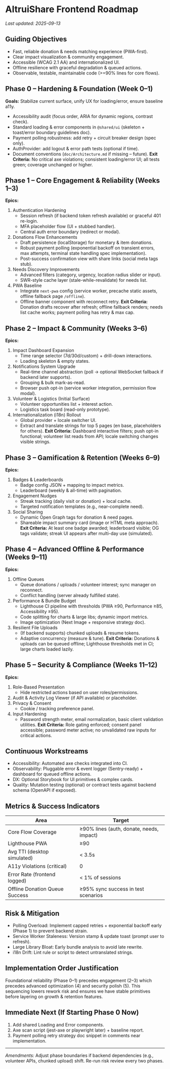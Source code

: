 # AltruiShare Frontend Roadmap

_Last updated: 2025-09-13_

## Guiding Objectives
- Fast, reliable donation & needs matching experience (PWA-first).
- Clear impact visualization & community engagement.
- Accessible (WCAG 2.1 AA) and internationalized UI.
- Offline resilience with graceful degradation & queued actions.
- Observable, testable, maintainable code (>=90% lines for core flows).

## Phase 0 – Hardening & Foundation (Week 0–1)
**Goals:** Stabilize current surface, unify UX for loading/error, ensure baseline a11y.
- Accessibility audit (focus order, ARIA for dynamic regions, contrast check).
- Standard loading & error components in `@shared/ui` (skeleton + toast/error boundary guidelines doc).
- Payment polling robustness: add retry + circuit breaker design (spec only).
- AuthProvider: add logout & error path tests (optional if time).
- Document conventions (`doc/Architecture.md` if missing – future).
**Exit Criteria:** No critical axe violations; consistent loading/error UI; all tests green; coverage unchanged or higher.

## Phase 1 – Core Engagement & Reliability (Weeks 1–3)
**Epics:**
1. Authentication Hardening
   - Session refresh (if backend token refresh available) or graceful 401 re-login.
   - MFA placeholder flow (UI + stubbed handler).
   - Central auth error boundary (redirect or modal).
2. Donations Flow Enhancements
   - Draft persistence (localStorage) for monetary & item donations.
   - Robust payment polling (exponential backoff on transient errors, max attempts, terminal state handling spec implementation).
   - Post-success confirmation view with share links (social meta tags stub).
3. Needs Discovery Improvements
   - Advanced filters (category, urgency, location radius slider or input).
   - SWR-style cache layer (stale-while-revalidate) for needs list.
4. PWA Baseline
   - Integrate `next-pwa` config (service worker, precache static assets, offline fallback page `/offline`).
   - Offline banner component with reconnect retry.
**Exit Criteria:** Donation drafts recover after refresh; offline fallback renders; needs list cache works; payment polling has retry & max cap.

## Phase 2 – Impact & Community (Weeks 3–6)
**Epics:**
1. Impact Dashboard Expansion
   - Time range selector (7d/30d/custom) + drill-down interactions.
   - Loading skeleton & empty states.
2. Notifications System Upgrade
   - Real-time channel abstraction (poll → optional WebSocket fallback if backend later supports).
   - Grouping & bulk mark-as-read.
   - Browser push opt-in (service worker integration, permission flow modal).
3. Volunteer & Logistics (Initial Surface)
   - Volunteer opportunities list + interest action.
   - Logistics task board (read-only prototype).
4. Internationalization (i18n) Rollout
   - Global provider + locale switcher UI.
   - Extract and translate strings for top 5 pages (en base, placeholders for others).
**Exit Criteria:** Dashboard interactive filters; push opt-in functional; volunteer list reads from API; locale switching changes visible strings.

## Phase 3 – Gamification & Retention (Weeks 6–9)
**Epics:**
1. Badges & Leaderboards
   - Badge config JSON + mapping to impact metrics.
   - Leaderboard (weekly & all-time) with pagination.
2. Engagement Nudges
   - Streak tracking (daily visit or donation) + local cache.
   - Targeted notification templates (e.g., near-complete need). 
3. Social Sharing
   - Dynamic Open Graph tags for donation & need pages.
   - Shareable impact summary card (image or HTML meta approach).
**Exit Criteria:** At least one badge awarded; leaderboard visible; OG tags validate; streak UI appears after multi-day use (simulated).

## Phase 4 – Advanced Offline & Performance (Weeks 9–11)
**Epics:**
1. Offline Queues
   - Queue donations / uploads / volunteer interest; sync manager on reconnect.
   - Conflict handling (server already fulfilled state).
2. Performance & Bundle Budget
   - Lighthouse CI pipeline with thresholds (PWA ≥90, Performance ≥85, Accessibility ≥95).
   - Code splitting for charts & large libs; dynamic import metrics.
   - Image optimization (Next Image + responsive strategy doc).
3. Resilient File Uploads
   - (If backend supports) chunked uploads & resume tokens.
   - Adaptive concurrency (measure & tune).
**Exit Criteria:** Donations & uploads can be queued offline; Lighthouse thresholds met in CI; large charts loaded lazily.

## Phase 5 – Security & Compliance (Weeks 11–12)
**Epics:**
1. Role-Based Presentation
   - Hide restricted actions based on user roles/permissions.
2. Audit & Activity Log Viewer (if API available) or placeholder.
3. Privacy & Consent
   - Cookie / tracking preference panel.
4. Input Hardening
   - Password strength meter, email normalization, basic client validation utilities.
**Exit Criteria:** Role gating enforced; consent panel accessible; password meter active; no unvalidated raw inputs for critical actions.

## Continuous Workstreams
- Accessibility: Automated axe checks integrated into CI.
- Observability: Pluggable error & event logger (Sentry-ready) + dashboard for queued offline actions.
- DX: Optional Storybook for UI primitives & complex cards.
- Quality: Mutation testing (optional) or contract tests against backend schema (OpenAPI if exposed).

## Metrics & Success Indicators
| Area | Target |
|------|--------|
| Core Flow Coverage | ≥90% lines (auth, donate, needs, impact) |
| Lighthouse PWA | ≥90 |
| Avg TTI (desktop simulated) | < 3.5s |
| A11y Violations (critical) | 0 |
| Error Rate (frontend logged) | < 1% of sessions |
| Offline Donation Queue Success | ≥95% sync success in test scenarios |

## Risk & Mitigation
- Polling Overload: Implement capped retries + exponential backoff early (Phase 1) to prevent backend strain.
- Service Worker Staleness: Version stamp & update toast (prompt user to refresh).
- Large Library Bloat: Early bundle analysis to avoid late rewrite.
- i18n Drift: Lint rule or script to detect untranslated strings.

## Implementation Order Justification
Foundational reliability (Phase 0–1) precedes engagement (2–3) which precedes advanced optimization (4) and security polish (5). This sequencing lowers rework risk and ensures we have stable primitives before layering on growth & retention features.

## Immediate Next (If Starting Phase 0 Now)
1. Add shared Loading and Error components.
2. Axe scan script (jest-axe or playwright later) + baseline report.
3. Payment polling retry strategy doc snippet in comments near implementation.

---
_Amendments:_ Adjust phase boundaries if backend dependencies (e.g., volunteer APIs, chunked upload) shift. Re-run risk review every two phases.
